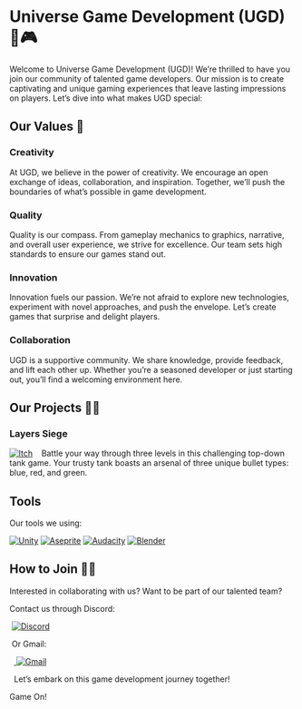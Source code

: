 # Universe Game Development (UGD) 🌌🎮

Welcome to Universe Game Development (UGD)! We’re thrilled to have you join our community of talented game developers. Our mission is to create captivating and unique gaming experiences that leave lasting impressions on players. Let’s dive into what makes UGD special:

## Our Values 🌈

### Creativity
At UGD, we believe in the power of creativity. We encourage an open exchange of ideas, collaboration, and inspiration. Together, we’ll push the boundaries of what’s possible in game development.

### Quality
Quality is our compass. From gameplay mechanics to graphics, narrative, and overall user experience, we strive for excellence. Our team sets high standards to ensure our games stand out.

### Innovation
Innovation fuels our passion. We’re not afraid to explore new technologies, experiment with novel approaches, and push the envelope. Let’s create games that surprise and delight players.

### Collaboration
UGD is a supportive community. We share knowledge, provide feedback, and lift each other up. Whether you’re a seasoned developer or just starting out, you’ll find a welcoming environment here.

## Our Projects 👩‍💻

### Layers Siege
<a href="https://codewebweaver.itch.io/layer-siege"><img alt="Itch" src="https://img.shields.io/badge/Itch-%23FF0B34.svg?style=for-the-badge&logo=Itch.io&logoColor=white"></a>   
Battle your way through three levels in this challenging top-down tank game. Your trusty tank boasts an arsenal of three unique bullet types: blue, red, and green.

## Tools
Our tools we using:

<a href="https://learn.unity.com/u/6032447dedbc2a3b33a9628b/?tab=profile" target="_blank"><img alt="Unity" src="https://img.shields.io/badge/unity-%23000000.svg?style=for-the-badge&logo=unity&logoColor=white"></a>
<a href="https://aseprite.com/" target="_blank"><img alt="Aseprite" src="https://img.shields.io/badge/Aseprite-FFFFFF?style=for-the-badge&logo=Aseprite&logoColor=#7D929E"></a>
<a href="https://www.audacityteam.org/" target="_blank"><img alt="Audacity" src="https://img.shields.io/badge/Audacity-0000CC?style=for-the-badge&logo=audacity&logoColor=white"></a>
<a href="https://www.blender.org/" target="_blank"><img alt="Blender" src="https://img.shields.io/badge/blender-%23F5792A.svg?style=for-the-badge&logo=blender&logoColor=white"></a>

## How to Join 🧙‍♂️

Interested in collaborating with us? Want to be part of our talented team? 

Contact us through Discord: 

 <a href="https://discord.gg/EqHTPzFb" target="_blank"><img alt="Discord" src="https://img.shields.io/badge/Discord-7289DA?style=for-the-badge&logo=discord&logoColor=white"></a>

 Or Gmail:
 
 
 <a href="mailto:sanekparkhomovsky@gmail.com" target="_blank">
 <img src="https://img.shields.io/badge/Gmail-D14836?style=for-the-badge&logo=gmail&logoColor=white" alt="Gmail">
</a>

 
Let’s embark on this game development journey together!

Game On!
